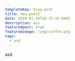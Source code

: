 ```yaml
---
templateKey: blog-post
title: new post2
date: 2020-02-29T16:15:16.040Z
description: ass
featuredpost: true
featuredimage: /img/coffee.png
tags:
  - asd
---
```

asd
